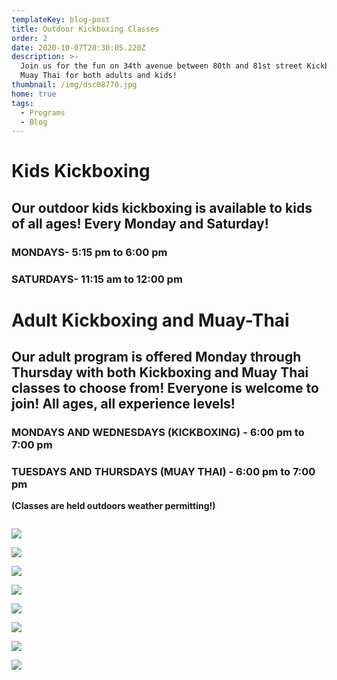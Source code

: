 ```yaml
---
templateKey: blog-post
title: Outdoor Kickboxing Classes
order: 2
date: 2020-10-07T20:30:05.220Z
description: >-
  Join us for the fun on 34th avenue between 80th and 81st street Kickboxing and
  Muay Thai for both adults and kids! 
thumbnail: /img/dsc08770.jpg
home: true
tags:
  - Programs
  - Blog
---
```

# Kids Kickboxing

## Our outdoor kids kickboxing is available to kids of all ages! Every Monday and Saturday!

### MONDAYS- 5:15 pm to 6:00 pm

### SATURDAYS- 11:15 am to 12:00 pm

# Adult Kickboxing and Muay-Thai

## Our adult program is offered Monday through Thursday with both Kickboxing and Muay Thai classes to choose from! Everyone is welcome to join! All ages, all experience levels!

### MONDAYS AND WEDNESDAYS (KICKBOXING) - 6:00 pm to 7:00 pm

### TUESDAYS AND THURSDAYS (MUAY THAI) - 6:00 pm to 7:00 pm

**(Classes are held outdoors weather permitting!)** 

![]()

![](/img/dsc08151.jpg)

![](/img/img_5802.jpg)

![](/img/dsc08761.jpg)

![](/img/img_5804.jpg)

![](/img/dsc08199.jpg)

![](/img/dsc08676.jpg)

![](/img/dsc08591.jpg)

![](/img/dsc08488.jpg)
